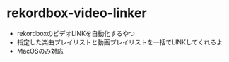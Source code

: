# rekordbox-video-linker

- rekordboxのビデオLINKを自動化するやつ
- 指定した楽曲プレイリストと動画プレイリストを一括でLINKしてくれるよ
- MacOSのみ対応
